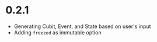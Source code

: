 # 0.2.1

- Generating Cubit, Event, and State based on user's input
- Adding `freezed` as immutable option

